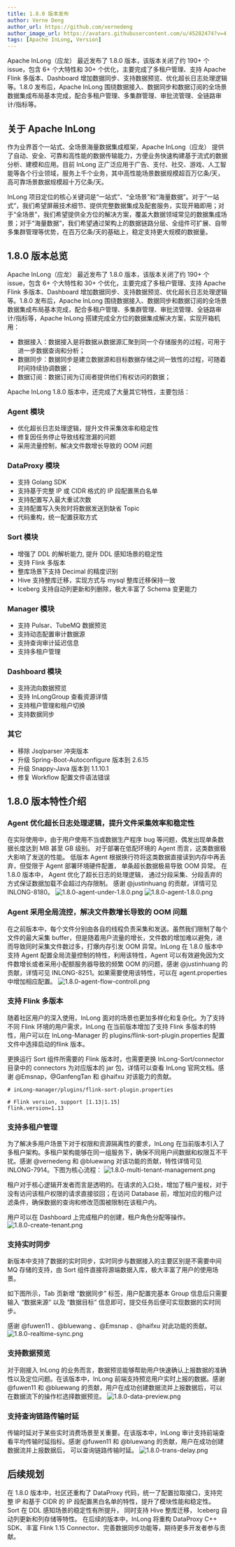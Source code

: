 ```yaml
---
title: 1.8.0 版本发布
author: Verne Deng
author_url: https://github.com/vernedeng
author_image_url: https://avatars.githubusercontent.com/u/45282474?v=4
tags: [Apache InLong, Version]
---
```


Apache InLong（应龙） 最近发布了 1.8.0 版本，该版本关闭了约 190+ 个issue，包含 6+ 个大特性和 30+ 个优化，主要完成了多租户管理、支持 Apache Flink 多版本、Dashboard 增加数据同步、支持数据预览、优化超长日志处理逻辑等。1.8.0 发布后，Apache InLong 围绕数据接入、数据同步和数据订阅的全场景数据集成布局基本完成，配合多租户管理、多集群管理、审批流管理、全链路审计/指标等。
<!--truncate-->

## 关于 Apache InLong
作为业界首个一站式、全场景海量数据集成框架，Apache InLong（应龙） 提供了自动、安全、可靠和高性能的数据传输能力，方便业务快速构建基于流式的数据分析、建模和应用。目前 InLong 正广泛应用于广告、支付、社交、游戏、人工智能等各个行业领域，服务上千个业务，其中高性能场景数据规模超百万亿条/天，高可靠场景数据规模超十万亿条/天。

InLong 项目定位的核心关键词是“一站式”、“全场景”和“海量数据”。对于“一站式”，我们希望屏蔽技术细节、提供完整数据集成及配套服务，实现开箱即用；对于“全场景”，我们希望提供全方位的解决方案，覆盖大数据领域常见的数据集成场景；对于“海量数据”，我们希望通过架构上的数据链路分层、全组件可扩展、自带多集群管理等优势，在百万亿条/天的基础上，稳定支持更大规模的数据量。

## 1.8.0 版本总览
Apache InLong（应龙） 最近发布了 1.8.0 版本，该版本关闭了约 190+ 个issue，包含 6+ 个大特性和 30+ 个优化，主要完成了多租户管理、支持 Apache Flink 多版本、Dashboard 增加数据同步、支持数据预览、优化超长日志处理逻辑等。1.8.0 发布后，Apache InLong 围绕数据接入、数据同步和数据订阅的全场景数据集成布局基本完成，配合多租户管理、多集群管理、审批流管理、全链路审计/指标等，Apache InLong 搭建完成全方位的数据集成解决方案，实现开箱机用：

- 数据接入：数据接入是将数据从数据源汇聚到同一个存储服务的过程，可用于进一步数据查询和分析；
- 数据同步：数据同步是建立数据源和目标数据存储之间一致性的过程，可随着时间持续协调数据；
- 数据订阅：数据订阅为订阅者提供他们有权访问的数据；

Apache InLong 1.8.0 版本中，还完成了大量其它特性，主要包括：

### Agent 模块
- 优化超长日志处理逻辑，提升文件采集效率和稳定性
- 修复因任务停止导致线程泄漏的问题
- 采用流量控制，解决文件数增长导致的 OOM 问题

### DataProxy 模块
- 支持 Golang SDK
- 支持基于完整 IP 或 CIDR 格式的 IP 段配置黑白名单
- 支持配置写入最大重试次数
- 支持配置写入失败时将数据发送到缺省 Topic
- 代码重构，统一配置获取方式

### Sort 模块
- 增强了 DDL 的解析能力, 提升 DDL 感知场景的稳定性
- 支持 Flink 多版本
- 整库场景下支持 Decimal 的精度识别
- Hive 支持整库迁移，实现方式与 mysql 整库迁移保持一致
- Iceberg 支持自动列更新和列删除，极大丰富了 Schema 变更能力

### Manager 模块
- 支持 Pulsar、TubeMQ 数据预览
- 支持动态配置审计数据源
- 支持查询审计延迟信息
- 支持多租户管理

### Dashboard 模块
- 支持流向数据预览
- 支持 InLongGroup 查看资源详情
- 支持租户管理和租户切换
- 支持数据同步

### 其它
- 移除 Jsqlparser 冲突版本
- 升级 Spring-Boot-Autoconfigure 版本到 2.6.15
- 升级 Snappy-Java 版本到 1.1.10.1
- 修复 Workflow 配置文件语法错误

## 1.8.0 版本特性介绍
### Agent 优化超长日志处理逻辑，提升文件采集效率和稳定性
在实际使用中，由于用户使用不当或数据生产程序 bug 等问题，偶发出现单条数据长度达到 MB 甚至 GB 级别。 对于部署在低配环境的 Agent 而言，这类数据极大影响了发送的性能。 低版本 Agent 根据换行符将这类数据直接读到内存中再丢弃，但受限于 Agent 部署环境硬件配置， 单条超长数据极易导致 OOM 异常。 在 1.8.0 版本中， Agent 优化了超长日志的处理逻辑， 通过分段采集、分段丢弃的方式保证数据加载不会超过内存限制。 感谢 @justinhuang 的贡献，详情可见 INLONG-8180。
![1.8.0-agent-under-1.8.0.png](./img/1.8.0-agent-under-1.8.0.png)
![1.8.0-agent-1.8.0.png](./img/1.8.0-agent-1.8.0.png)

### Agent 采用全局流控，解决文件数增长导致的 OOM 问题
在之前版本中，每个文件分别由各自的线程负责采集和发送。虽然我们限制了每个文件的最大采集 buffer，但是随着用户流量的增长，文件数的增加难以避免，进而导致同时采集文件数过多，打爆内存引发 OOM 异常。InLong 在 1.8.0 版本中支持 Agent 配置全局流量控制的特性，利用该特性，Agent 可以有效避免因为文件数增长或者采用小配额服务器导致的频繁 OOM 的问题，感谢 @justinhuang 的贡献，详情可见 INLONG-8251。如果需要使用该特性，可以在 agent.properties 中增加相应配置。
![1.8.0-agent-flow-controll.png](./img/1.8.0-agent-flow-controll.png)

### 支持 Flink 多版本
随着社区用户的深入使用，InLong 面对的场景也更加多样化和复杂化。为了支持不同 Flink 环境的用户需求，InLong 在当前版本增加了支持 Flink 多版本的特性，用户可以在 InLong-Manager 的 plugins/flink-sort-plugin.properties 配置文件中选择启动的flink 版本。

更换运行 Sort 组件所需要的 Flink 版本时，也需要更换 InLong-Sort/connector 目录中的 connectors 为对应版本的 jar 包，详情可以查看 InLong 官网文档。感谢 @Emsnap，@GanfengTan 和 @haifxu 对该能力的贡献。
```
# inLong-manager/plugins/flink-sort-plugin.properties

# Flink version, support [1.13|1.15]
flink.version=1.13
```

### 支持多租户管理
为了解决多用户场景下对于权限和资源隔离性的要求，InLong 在当前版本引入了多租户架构。多租户架构能够在同一组服务下，确保不同用户间数据和权限互不干扰。感谢 @vernedeng 和 @bluewang 对该功能的贡献，特性详情可见 INLONG-7914。下图为核心流程：
![1.8.0-multi-tenant-management.png](./img/1.8.0-multi-tenant-management.png)

租户对于核心逻辑开发者而言是透明的。在请求的入口处，增加了租户鉴权，对于没有访问该租户权限的请求直接驳回；在访问 Database 前，增加对应的租户过滤条件，确保数据的查询和修改范围被限制在该租户内。

用户可以在 Dashboard 上完成租户的创建，租户角色分配等操作。
![1.8.0-create-tenant.png](./img/1.8.0-create-tenant.png)

### 支持实时同步
新版本中支持了数据的实时同步，实时同步与数据接入的主要区别是不需要中间 MQ 存储的支持，由 Sort 组件直接将源端数据入库，极大丰富了用户的使用场景。

如下图所示，Tab 页新增 “数据同步” 标签，用户配置完基本 Group 信息后只需要输入 “数据来源” 以及 “数据目标” 信息即可，提交任务后便可实现数据的实时同步。

感谢 @fuwen11 、@bluewang 、@Emsnap 、@haifxu 对此功能的贡献。
![1.8.0-realtime-sync.png](./img/1.8.0-realtime-sync.png)

### 支持数据预览
对于刚接入 InLong 的业务而言，数据预览能够帮助用户快速确认上报数据的准确性以及定位问题。在该版本中，InLong 前端支持预览用户实时上报的数据。感谢 @fuwen11 和 @bluewang 的贡献，用户在成功创建数据流并上报数据后，可以在数据流下的操作栏选择数据预览。
![1.8.0-data-preview.png](./img/1.8.0-data-preview.png)

### 支持查询链路传输时延
传输时延对于某些实时消费场景至关重要。在该版本中，InLong 审计支持前端查看平均传输时延指标。感谢 @fuwen11 和 @bluewang 的贡献，用户在成功创建数据流并上报数据后， 可以查询链路传输时延。
![1.8.0-trans-delay.png](./img/1.8.0-trans-delay.png)

## 后续规划
在 1.8.0 版本中，社区还重构了 DataProxy 代码，统一了配置拉取接口，支持完整 IP 和基于 CIDR 的 IP 段配置黑白名单的特性，提升了模块性能和稳定性。 Sort 在 DDL 感知场景的稳定性有所提升， 同时支持 Hive 整库迁移， Iceberg 自动列更新和列存储等特性。 在后续的版本中，InLong 将重构 DataProxy C++ SDK、丰富 Flink 1.15 Connector、完善数据同步功能等，期待更多开发者参与贡献。

